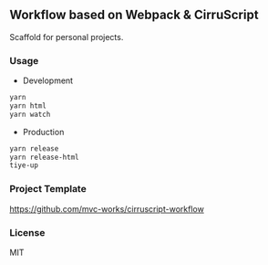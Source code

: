 
Workflow based on Webpack & CirruScript
----

Scaffold for personal projects.

### Usage

* Development

```bash
yarn
yarn html
yarn watch
```

* Production

```bash
yarn release
yarn release-html
tiye-up
```

### Project Template

https://github.com/mvc-works/cirruscript-workflow

### License

MIT
